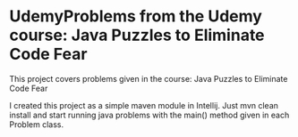 # UdemyProblems from the Udemy course: Java Puzzles to Eliminate Code Fear

This project covers problems given in the course: Java Puzzles to Eliminate Code Fear

I created this project as a simple maven module in Intellij.
Just mvn clean install and start running java problems with the main() method given in each Problem class.